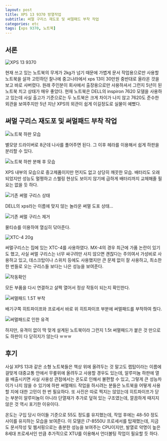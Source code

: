 ```yaml
---
layout: post
title: XPS 13 9370 방열작업
subtitle: 써멀 구리스 재도포 및 써멀패드 부착 작업
categories: etc
tags: [xps 9370, 노트북]
---
```


## 서론


![XPS 13 9370](https://dsm01pap005files.storage.live.com/y4mjhJGUX3iZAnwxSyu-wWtDaiw9NaGbVmgbB9SfGCFSdWhBePS13tYaD8zHl2Ep28S4nPk8GXfjgWtIIBpLAR2WUVCGz_xXeyTWu7ErfbVCsw1wS6TwTo0IlOIIHnNATC9Toin0rxKYCKMcvmcW4z2t9TuniM9ganpIrLsWN98eVeqY3gcNAarIfUwSBMOqC5Z?width=4032&height=3024&cropmode=none)

현재 쓰고 있는 노트북의 무게가 2kg가 넘기 때문에 가볍게 문서 작업용으로만 사용할 노트북을 살까 고민하던 찰나에 중고나라에서 xps 13이 30만원 중반대로 올라온 것을 보고 바로 사버렸다. 원래 주인분이 회사에서 출장용으로만 사용하셔서 그런지 5년이 된 노트북 치고 상태가 매우 좋았다.  현재 노트북은 DELL의 inspiron 7620 모델을 사용하고 있는데 사실 출고가 기준으로는 두 노트북은 크게 차이가 나지 않고 7620도 준수한 외관을 보여주지만 5년 지난 XPS의 외관이 쉽게 이길정도로 실물이 예뻤다.

## 써멀 구리스 재도포 및 써멀패드 부착 작업

![노트북 하판 모습](https://dsm01pap005files.storage.live.com/y4mbGTBaOIKepZ2QQrKulkuTLsFuGAOrxXrJFEsw_EiTSlltmVKBncT-MFOHTnYN2koOvsxjNOak91_bhmTonqGYf-t8VKYGmt6GZaRpLvt9eem57jS215plx2sH7EjEqYVsE_3d68c0My8yqKQqFZO1q7qbtQqQ0oICabNffzxNjLgB16NKdZEcMCV5fyMITto?width=4032&height=3024&cropmode=none)

별모양 드라이버로 8군데 나사를 풀어주면 된다. 그 이후 헤라를 이용해서 쉽게 하판을 분리할 수 있다.

![노트북 하판 분해 후 모습](https://dsm01pap005files.storage.live.com/y4mSx_aiTyPxACbYNjRonyWbjKmG6Lg8KtckmLc3OVVS0c8bzRt9lBvMirvIFZQgV8kPnLMT2Bz3bffKc0DBUNaPY-iOjj-lkhWo2aoQG8rd4qwdQckD-oKzRoeoCSxmCoHzXssSx2Ns_NjWZMKbjv02NNpRIuNnUcZRXteUd0mfrrmnSa4XFDFsqivPy7wF9uf?width=4032&height=3024&cropmode=none)

XPS 내부의 모습으로 중고제품이지만 먼지도 없고 상당히 깨끗한 모습. 배터리도 오래되었지만 성능도 멀쩡하고 스웰링 현상도 보이지 않기에 급하게 배터리까지 교체해줄 필요는 없을 듯 하다.

![기존 써멀 구리스 상태](https://dsm01pap005files.storage.live.com/y4mFWJIEMiZDt6jGBgm1a53t9plzLa3hb-4Ho5pwPcKIGTtQtgVsYsreERNCsXChPBexOFsThgLEkR-fTEsovQAP3eNQdWg8FqyEObTiRbw21VFF9yb7iwi545B4rxvUPeBw8IrzUly31GNeG67LJEei_vhoCVfQbYgaYpUSHR1ln6gmSZSVszQLFeFOa665W6V?width=3024&height=4032&cropmode=none)

DELL의 xps라는 이름에 맞지 않는 놀라운 써멀 도포 상태...

![기존 써멀 구리스 제거](https://dsm01pap005files.storage.live.com/y4mpk5WoORHSsBuDavM4czkSinB7OsaRa1NOAXyzWZrYtjxa5APFnuiu4bWUR1HdlwiKAjU5UxAhcsu_9ExUcjjtly-Y1owE3nEPlWqDjXO91yhs0fEgQPwepCC01QuvJEg7hg_KnokmefQkWksVE3vBlJjbGlzXSztH6s1mSsxyungPBNgzVa1cSis5cLfzbnp?width=4032&height=3024&cropmode=none)

물티슈를 이용하여 열심히 닦아준다.

![XTC-4 20g](https://dsm01pap005files.storage.live.com/y4mgKGHmBAKht25lu4S7S8lrNllw14z71vdYnCCAZU41sJNTNEdg-CbSlJhWGeBAAf1ufuzKnpOWCf0mAUWJLFvF2Mi__-DPfYITMRY7CYi2W_mSzpc1VcLKWonoglFKw7kt99DhcspDF5WlXHXMPbpkvVXuZkY7VkjxpaXKACNcKjp1OJ1KRxMRdAw93N-Gf76?width=4032&height=3024&cropmode=none)

써멀구리스는 집에 있는 XTC-4를 사용하였다. MX-4의 경우 최근에 가품 논란이 있기도 했고, 사실 써멀 구리스는 너무 싸구려만 사지 않으면 괜찮다는 주의여서 가성비로 사용하고 있고, 데스크탑이나 스위치 등에도 사용했지만 큰 문제 없이 잘 사용하고, 최소한한 번들로 오는 구리스들 보다는 나은 성능을 보여준다.

![작동확인](https://dsm01pap005files.storage.live.com/y4mOOGvtaqWuqfdpy_RaMSTQ-E5YHIFtkgkOIcavn5Kc3jybXpstsA9uCHz_QWqjlf2By503AWHQ6exBVrxN2hZS7Vs7Ng6ogMf5lQOoxlrcIJLXWz1sSzrrpO7qOzQqDN1rn-8K5J7xhU75yFJpegahj_6b3vGMnWSgAmdNlvMmAtR6i404H8Pgzy45yIQlN89?width=4032&height=3024&cropmode=none)

모든 부품을 다시 연결하고 살짝 열어서 정상 작동이 되는지 확인한다.

![써멀패드 1.5T 부착](https://dsm01pap005files.storage.live.com/y4mDVmpX2NvWq0e18XKpHu8A7KFg2llf9YxNpA-BKdM0Kp-931S_qYavXsILvzRHPIii_OvhTeDEBvVCF6h4TYEyjy_I1YqhFh2-2BaIAZWxPdp6L9jj72eFlNmfEmMHH3u_t9YoxukyYLzuslKBahZw_LD_1GdhyulwewFmuXGO59MGOn_U6ZUWjivsm5G-JGY?width=4032&height=3024&cropmode=none)

배기구쪽 히트파이프와 프로세서 바로 위 히트파이프 부분에 써멀패드를 부착하여 줬다.

![써멀패드로 인한 유격](https://dsm01pap005files.storage.live.com/y4mzw_CP9c4nsa0lCIVEU4UwXcEaA5lyG2-vx9hrjUiS-D8VdT051_BKESKvrZXuFYvsZLEGR54H78RjMJz2Ml1avmkE3gzc2AsB36RxzWSnv5WBrf9zHLETD3tl-NJHu76pi2zhoJJKmDOhp2xl9K86J4RFh36JQDAtzwqGGdG6-gHLN8Sn1QcIKFjrdNE9Nwh?width=4032&height=3024&cropmode=none)

하지만, 유격이 없이 딱 맞게 설계된 노트북이라 그런지 1.5t 써멀패드가 붙은 것 만으로도 하판이 다 닫히지가 않는다 ㅠㅠㅠ

## 후기
사실 XPS 13과 같은 소형 노트북들은 책상 위에 올려두는 것 말고도 랩탑이라는 이름에 걸맞게 대중교통 안에서 무릎위에 올려두고 사용할 경우도 있는데, 알루미늄 하판에 열을 배출시키면 사실 사용성 관점에서는 온도로 인해서 불편할 수 있고, 그렇게 큰 성능차이가 나지 않을 수 있기에 하판 써멀패드 작업을 하시려는 분들은 노트북을 어떻게 사용할 지에 대한 고민이 한 번 필요하다. 또 사진은 따로 찍지는 않았는데 히트파이프가 닫는 부분이 알루미늄이 아니라 단열재가 추가로 덮혀 있는 구조였는데, 깔끔하게 때지지 않은 것 역시 포기한 이유이다.

온도는 구입 당시 아이들 기준으로 55도 정도를 유지했는데, 작업 후에는 48-50 정도 사이를 유지하는 모습을 보여준다. 이 모델은 i7-8550U 프로세서를 탑재했는데, 지금도 문서작성 및 웹서핑으로는 충분한 성능을 보여주는 CPU이지만, 발열로 악명이 높은 8세대 프로세서인 만큼 추가적으로 XTU를 이용해서 언더볼팅 작업이 필요할 듯 하다.

